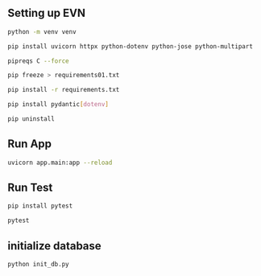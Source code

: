 ## Setting up EVN

```sh
python -m venv venv
```

```sh
pip install uvicorn httpx python-dotenv python-jose python-multipart
```

```sh
pipreqs C --force
```

```sh
pip freeze > requirements01.txt
```

```sh
pip install -r requirements.txt
```

```sh
pip install pydantic[dotenv]

```

```sh
pip uninstall
```

## Run App

```sh
uvicorn app.main:app --reload
```

## Run Test

```sh
pip install pytest
```

```sh
pytest
```

## initialize database

```sh
python init_db.py
```
